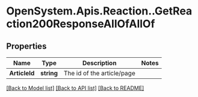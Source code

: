 # OpenSystem.Apis.Reaction..GetReaction200ResponseAllOfAllOf

## Properties

Name | Type | Description | Notes
------------ | ------------- | ------------- | -------------
**ArticleId** | **string** | The id of the article/page | 

[[Back to Model list]](../README.md#documentation-for-models) [[Back to API list]](../README.md#documentation-for-api-endpoints) [[Back to README]](../README.md)

